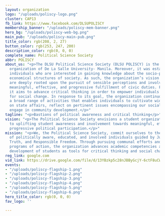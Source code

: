```yaml
---
layout: organization
logo: "/uploads/poliscy-logo.png"
cluster: CAP13
fb_link: https://www.facebook.com/DLSUPOLISCY
membership_banner: "/uploads/poliscy-mem-banner.png"
hero_bg: "/uploads/poliscy-web-bg.png"
main_pub: "/uploads/poliscy-main-pub.png"
title_color: rgb(208, 2, 27)
button_color: rgb(253, 247, 200)
description_color: rgb(0, 0, 0)
complete_name: Political Science Society
abbr: POLISCY
about_us: "<p>The DLSU Political Science Society (DLSU POLISCY) is the premier political
  organization of De La Salle University- Manila. Moreover, it was established for
  individuals who are interested in gaining knowledge about the socio-political and
  economical structures of society. As such, the organization’s vision and mission
  are deeply rooted upon the pursuit of sensible perceptions and involvement towards
  meaningful, effective, and progressive fulfillment of civic duties. Furthermore,
  it aims to advance critical thinking in order to empower individuals to be catalysts
  for social change. In response to its goal, the organization continuously develops
  a broad range of activities that enables individuals to cultivate widespread consciousness
  on state affairs, reflect on pertinent issues encompassing our social milieu, and
  engage in community development.</p>"
tagline: "<p>Bastions of political awareness and critical thinking</p>"
vision: "<p>The Political Science Society envisions a student organization dedicated
  to uplifting student awareness and involvement towards meaningful, effective and
  progressive political participation.</p>"
mission: "<p>We, the Political Science Society, commit ourselves to the active formation
  of politically aware, educated, and involved individuals guided by Justice, Equality,
  Truth, and Responsible Freedom. Through pursuing communal efforts and innovative
  programs of action, the organization advances academic competencies and the personal
  development of students as tools for critical thinking and social change.</p>"
reg_link: google.com
vid_link: https://drive.google.com/file/d/13YBzkp5c28nJBByGcjY-6ctF8uCW2nLF/preview
events:
- "/uploads/poliscy-flagship-1.png"
- "/uploads/poliscy-flagship-2.png"
- "/uploads/poliscy-flagship-3.png"
- "/uploads/poliscy-flagship-4.png"
- "/uploads/poliscy-flagship-5.png"
- "/uploads/poliscy-flagship-6.png"
hero_title_color: rgb(0, 0, 0)
fav_logo: ''

---
```

